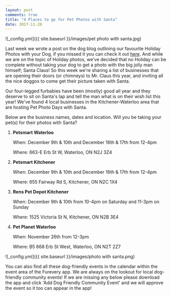 ```yaml
---
layout: post
comments: true
title: "4 Places to go for Pet Photos with Santa"
date: 2017-11-20
---
```

![_config.yml]({{ site.baseurl }}/images/pet photo with santa.jpg)

Last week we wrote a post on the dog blog outlining our favourite Holiday Photos with your Dog, if you missed it you can check it out <a href="http://http://blog.furevery.com/6-Of-the-GREATEST-Holiday-Photo-Shoots-With-Dogs-D/">here</a>. And while we are on the topic of Holiday photos, we've decided that no Holiday can be complete without taking your dog to get a photo with
the big jolly man himself; Santa Claus! So this week we're sharing a list of businesses that are opening their doors (or
chimneys) to Mr. Claus this year, and inviting all the nice doggos to come get their picture taken with Santa.

Our four-legged furbabies have been (mostly) good all year and they deserve to sit on Santa's lap and tell the man what is on
their wish list this year! We've found 4 local businesses in the Kitchener-Waterloo area that are hosting Pet Photo Days with
Santa.

Below are the business names, dates and location. Will you be taking your pet(s) for their photos with Santa? 

1. **Petsmart Waterloo** 

   When: December 9th & 10th and December 16th & 17th from 12-4pm

   Where: 663-E Erb St W, Waterloo, ON N2J 3Z4

2. **Petsmart Kitchener**

   When: December 9th & 10th and December 16th & 17th from 12-4pm

   Where: 655 Fairway Rd S, Kitchener, ON N2C 1X4

3. **Rens Pet Depot Kitchener**

   When: December 9th & 10th from 10-4pm on Saturday and 11-3pm on Sunday

   Where: 1525 Victoria St N, Kitchener, ON N2B 3E4

4. **Pet Planet Waterloo**

   When: November 26th from 12-3pm

   Where: B5 668 Erb St West, Waterloo, ON N2T 2Z7

![_config.yml]({{ site.baseurl }}/images/photo with santa.png)

You can also find all these dog-friendly events in the calendar within the event area of the Furevery app. We are always on
the lookout for local dog-friendly community events! If we are missing any below please download the app and click 'Add Dog
Friendly Community Event' and we will approve the event so it too can appear in the app! 





